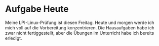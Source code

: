 # Aufgabe Heute

Meine LPI-Linux-Prüfung ist diesen Freitag. Heute und morgen werde ich mich voll auf die Vorbereitung konzentrieren. Die Hausaufgaben habe ich zwar nicht fertiggestellt, aber die Übungen im Unterricht habe ich bereits erledigt.
